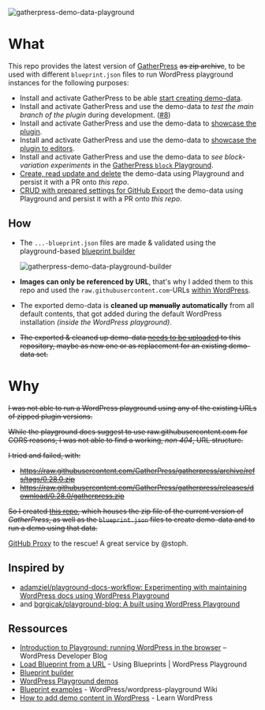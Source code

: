 ![gatherpress-demo-data-playground](https://raw.githubusercontent.com/carstingaxion/gatherpress-demo-data/main/2024/06/gatherpress-demo-data-playground.png)


# What

This repo provides the latest version of [GatherPress](https://github.com/GatherPress/gatherpress/releases) ~~as zip archive~~, to be used with different `blueprint.json` files to run WordPress playground instances for the following purposes:

- Install and activate GatherPress to be able [start creating demo-data](https://playground.wordpress.net/?blueprint-url=https://raw.githubusercontent.com/carstingaxion/gatherpress-demo-data/main/gatherpress-blank-install-blueprint.json).
- Install and activate GatherPress and use the demo-data to *test the main branch of the plugin* during development. ([#8](https://github.com/carstingaxion/gatherpress-demo-data/issues/8))
- Install and activate GatherPress and use the demo-data to [showcase the plugin](https://playground.wordpress.net/?blueprint-url=https://raw.githubusercontent.com/carstingaxion/gatherpress-demo-data/main/gatherpress-demo-blueprint.json).
- Install and activate GatherPress and use the demo-data to [showcase the plugin to editors](https://playground.wordpress.net/?blueprint-url=https://raw.githubusercontent.com/carstingaxion/gatherpress-demo-data/main/gatherpress-editor-demo-blueprint.json).
- Install and activate GatherPress and use the demo-data to *see block-variation experiments* in the [GatherPress `block` Playground](https://github.com/carstingaxion/gatherpress-block-playground).
- [Create, read update and delete](https://playground.wordpress.net/?blueprint-url=https://raw.githubusercontent.com/carstingaxion/gatherpress-demo-data/main/blueprints/gatherpress-save-export-to-server-blueprint.json) the demo-data using Playground and persist it with a PR onto *this repo*.
- [CRUD with prepared settings for GitHub Export][export-to-github] the demo-data using Playground and persist it with a PR onto *this repo*.

## How

- The `...-blueprint.json` files are made & validated using the playground-based [blueprint builder][builder]

   ![gatherpress-demo-data-playground-builder](https://raw.githubusercontent.com/carstingaxion/gatherpress-demo-data/main/2024/06/gatherpress-demo-data-playground-builder.png)
- **Images can only be referenced by URL**, that's why I added them to this repo and used the `raw.githubusercontent.com`-URLs [within WordPress](https://github.com/carstingaxion/gatherpress-demo-data/issues/4#issuecomment-2083850813).
- The exported demo-data is **cleaned up ~~manually~~ automatically** from all default contents, that got added during the default WordPress installation *(inside the WordPress playground)*.
- ~~The exported & cleaned up demo-data [needs to be uploaded](https://github.com/carstingaxion/gatherpress-demo-data/compare) to this repository, maybe as new one or as replacement for an existing demo-data set.~~

# Why

~~I was not able to run a WordPress playground using any of the existing URLs of zipped plugin versions.~~

~~While the playground docs suggest to use raw.githubusercontent.com for CORS reasons, I was not able to find a working, *non 404*, URL structure.~~

~~I tried and failed, with:~~

- ~~https://raw.githubusercontent.com/GatherPress/gatherpress/archive/refs/tags/0.28.0.zip~~
- ~~https://raw.githubusercontent.com/GatherPress/gatherpress/releases/download/0.28.0/gatherpress.zip~~

~~So I created [this repo](https://github.com/carstingaxion/gatherpress-demo-data), which houses the zip file of the current version of *GatherPress*, as well as the `blueprint.json` files to create demo-data and to run a demo using that data.~~

[GitHub Proxy](https://github-proxy.com/) to the rescue! A great service by @stoph.



## Inspired by

- [adamziel/playground-docs-workflow: Experimenting with maintaining WordPress docs using WordPress Playground](https://github.com/adamziel/playground-docs-workflow)
- and [bgrgicak/playground-blog: A built using WordPress Playground](https://github.com/bgrgicak/playground-blog)

## Ressources

- [Introduction to Playground: running WordPress in the browser](https://developer.wordpress.org/news/2024/04/05/introduction-to-playground-running-wordpress-in-the-browser/) – WordPress Developer Blog
- [Load Blueprint from a URL](https://wordpress.github.io/wordpress-playground/blueprints-api/using-blueprints/#load-blueprint-from-a-url) - Using Blueprints | WordPress Playground
- [Blueprint builder](https://playground.wordpress.net/builder/builder.html)
- [WordPress Playground demos](https://playground.wordpress.net/demos/index.html)
- [Blueprint examples](https://github.com/WordPress/wordpress-playground/wiki/Blueprint-examples) - WordPress/wordpress-playground Wiki
- [How to add demo content in WordPress](https://learn.wordpress.org/lesson-plan/how-to-add-demo-content-in-wordpress/) - Learn WordPress


[builder]: https://playground.wordpress.net/builder/builder.html?blueprint-url=https://raw.githubusercontent.com/carstingaxion/gatherpress-demo-data/main/blueprints/gatherpress-save-export-to-server-blueprint.json


[export-to-github]: https://playground.wordpress.net/?blueprint-url=https://raw.githubusercontent.com/carstingaxion/gatherpress-demo-data/main/blueprints/gatherpress-save-export-to-server-blueprint.json&gh-ensure-auth=yes&ghexport-repo-url=https://github.com/carstingaxion/gatherpress-demo-data&ghexport-pr-action=create&ghexport-playground-root=/wordpress/wp-content/uploads&ghexport-repo-root=/&ghexport-path=.&ghexport-content-type=custom-paths&ghexport-commit-message=Changes%20from%20Playground&ghexport-allow-include-zip=no